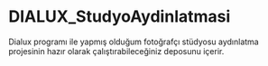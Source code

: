 # DIALUX_StudyoAydinlatmasi
Dialux programı ile yapmış olduğum fotoğrafçı stüdyosu aydınlatma projesinin hazır olarak çalıştırabileceğiniz deposunu içerir.
